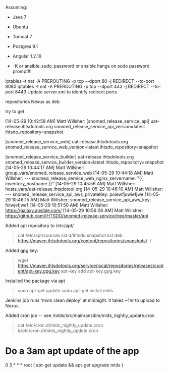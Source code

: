 Assuming:

- Java 7
- Ubuntu
- Tomcat 7
- Postgres 9.1
- Angular 1.2.16

- -K or ansible_sudo_password or ansible hangs on sudo password prompt!!!

iptables -t nat -A PREROUTING -p tcp --dport 80 -j REDIRECT --to-port 8080
iptables -t nat -A PREROUTING -p tcp --dport 443 -j REDIRECT --to-port 8443
Update server.xml to identify redirect ports

repositories
Nexus as deb

try to get 
[14-05-29 10:42:58 AM] Matt Willsher: [snomed_release_service_api]
uat-release.ihtsdotools.org snomed_release_service_api_version=latest ihtsdo_repository=snapshot

[snomed_release_service_web]
uat-release.ihtsdotools.org snomed_release_service_web_version=latest ihtsdo_repository=snapshot

[snomed_release_service_builder]
uat-release.ihtsdotools.org snomed_release_service_builder_version=latest ihtsdo_repository=snapshot[14-05-29 10:44:17 AM] Matt Willsher: group_vars/snomed_release_service_web[14-05-29 10:44:18 AM] Matt Willsher: ---
snomed_release_service_web_nginx_servername: "{{ inventory_hostname }}"[14-05-29 10:45:56 AM] Matt Willsher: hosts_vars/uat-release.ihtsdotool.org[14-05-29 10:46:10 AM] Matt Willsher: ---
snomed_release_service_api_aws_privateKey: poiewfjowiefjwe[14-05-29 10:46:15 AM] Matt Willsher: snomed_release_service_api_aws_key: foiwjefjwef[14-05-29 10:51:50 AM] Matt Willsher: https://galaxy.ansible.com/[14-05-29 10:56:06 AM] Matt Willsher: https://github.com/IHTSDO/snomed-release-service/tree/master/api


Added apt repository to /etc/apt/
> cat /etc/apt/sources.list.d/ihtsdo.snapshot.list 
deb https://maven.ihtsdotools.org/content/repositories/snapshots/ ./

Added gpg key:
> wget https://maven.ihtsdotools.org/service/local/repositories/releases/content/apt-key.gpg.key
> apt-key add apt-key.gpg.key 

Installed the package via apt
> sudo apt-get update
> sudo apt-get install mlds

Jenkins job runs 'mvm clean deploy' at midnight.  It takes ~1hr to upload to Nexus.

Added cron job -- see /mlds/src/main/ansible/mlds_nightly_update.cron
> cat /etc/cron.d/mlds_nightly_update.cron 
#/etc/cron.d/mlds_nightly_update.cron
# Do a 3am apt update of the app
0 3 * * * root ( apt-get update && apt-get upgrade mlds )
